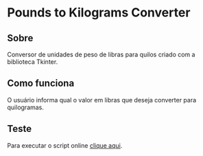 # Pounds to Kilograms Converter

## Sobre
Conversor de unidades de peso de libras para quilos criado com a biblioteca Tkinter.

## Como funciona
O usuário informa qual o valor em libras que deseja converter para quilogramas.

## Teste
Para executar o script online [clique aqui](https://replit.com/@vhsenna/lbtokg#main.py).
